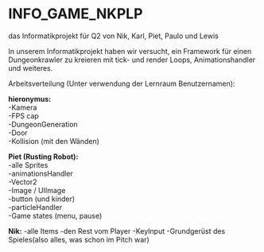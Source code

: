 # INFO_GAME_NKPLP
das Informatikprojekt für Q2 von Nik, Karl, Piet, Paulo und Lewis

In unserem Informatikprojekt haben wir versucht, ein Framework für einen Dungeonkrawler
zu kreieren mit tick- und render Loops, Animationshandler und weiteres.


Arbeitsverteilung (Unter verwendung der Lernraum Benutzernamen):

**hieronymus:**  
-Kamera  
-FPS cap  
-DungeonGeneration  
-Door  
-Kollision (mit den Wänden) 

**Piet (Rusting Robot):**  
-alle Sprites  
-animationsHandler  
-Vector2  
-Image / UIImage  
-button (und kinder)  
-particleHandler  
-Game states (menu, pause) 

**Nik:**
-alle Items
-den Rest vom Player
-KeyInput
-Grundgerüst des Spieles(also alles, was schon im Pitch war)



